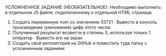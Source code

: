 УСЛОЖНЕННОЕ ЗАДАНИЕ (НЕОБЯЗАТЕЛЬНОЕ):
Необходимо выполнить в отдельном JS файле, подключенному к отдельной HTML странице
1) Создать переменную num со значением 33721
·        Вывести в консоль произведение (умножение) цифр этого числа.
2) Полученный результат возвести в степень 3, используя только 1 оператор
·        Вывести его на экран
3) Создать свой репозиторий на GitHub и поместить туда папку с усложненным заданием